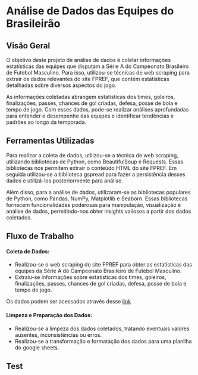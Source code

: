 # Análise de Dados das Equipes do Brasileirão

## Visão Geral

O objetivo deste projeto de análise de dados é coletar informações estatísticas das equipes que disputam a Série A do Campeonato Brasileiro de Futebol Masculino. Para isso, utilizou-se técnicas de web scraping para extrair os dados relevantes do site FPREF, que contém estatísticas detalhadas sobre diversos aspectos do jogo.

As informações coletadas abrangem estatísticas dos times, goleiros, finalizações, passes, chances de gol criadas, defesa, posse de bola e tempo de jogo. Com esses dados, pode-se realizar análises aprofundadas para entender o desempenho das equipes e identificar tendências e padrões ao longo da temporada.

## Ferramentas Utilizadas

Para realizar a coleta de dados, utilizou-se a técnica de web scraping, utilizando bibliotecas de Python, como BeautifulSoup e Requests. Essas bibliotecas nos permitem extrair o conteúdo HTML do site FPREF. Em seguida utilizou-se a biblioteca gspread para fazer a persistência desses dados e utilizá-los posteriormente para análise.

Além disso, para a análise de dados, utilizaram-se as bibliotecas populares de Python, como Pandas, NumPy, Matplotlib e Seaborn. Essas bibliotecas fornecem funcionalidades poderosas para manipulação, visualização e análise de dados, permitindo-nos obter insights valiosos a partir dos dados coletados.

## Fluxo de Trabalho

#### Coleta de Dados:

- Realizou-se o web scraping do site FPREF para obter as estatísticas das equipes da Série A do Campeonato Brasileiro de Futebol Masculino.
- Extraiu-se informações sobre estatísticas dos times, goleiros, finalizações, passes, chances de gol criadas, defesa, posse de bola e tempo de jogo.

Os dados podem ser acessados através desse [link](https://docs.google.com/spreadsheets/d/1nVyKyf4dVwrCleXtGz3gH7b6Hvs08pLsDr_ENfwL4LM/edit?usp=sharing)

#### Limpeza e Preparação dos Dados:

- Realizou-se a limpeza dos dados coletados, tratando eventuais valores ausentes, inconsistências ou erros.
- Realizou-se a transformação e formatação dos dados para uma planilha do google sheets.

## Test
